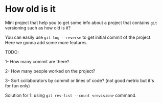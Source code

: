 # How old is it 
Mini project that help you to get some info about a project that contains `git` versioning such as how old is it? 

You can easily use `git log --reverse` to get initial commit of the project. Here we gonna add some more features.

TODO:

1- How many commit are there?

2- How many people worked on the project?

3- Sort collaborators by commit or lines of code? (not good metric but it's for fun only)

Solution for 1:
using `git rev-list --count <revision>` command. 

